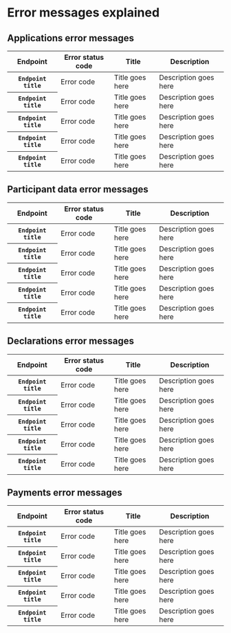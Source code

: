 # Error messages explained 

## Applications error messages

<table class="govuk-table">
  <thead class="govuk-table__head">
    <tr class="govuk-table__row">
      <th scope="col" class="govuk-table__header">Endpoint</th>
      <th scope="col" class="govuk-table__header">Error status code</th>
      <th scope="col" class="govuk-table__header">Title</th>
      <th scope="col" class="govuk-table__header">Description</th>
    </tr>
  </thead>
  <tbody class="govuk-table__body">
    <tr class="govuk-table__row">
      <th scope="row" class="govuk-table__header"><code>Endpoint title</code></th>
      <td class="govuk-table__cell">Error code</td>
      <td class="govuk-table__cell">Title goes here</td>
      <td class="govuk-table__cell">Description goes here</td>
    </tr>
        <tr class="govuk-table__row">
      <th scope="row" class="govuk-table__header"><code>Endpoint title</code></th>
      <td class="govuk-table__cell">Error code</td>
      <td class="govuk-table__cell">Title goes here</td>
      <td class="govuk-table__cell">Description goes here</td>
    </tr>
        <tr class="govuk-table__row">
      <th scope="row" class="govuk-table__header"><code>Endpoint title</code></th>
      <td class="govuk-table__cell">Error code</td>
      <td class="govuk-table__cell">Title goes here</td>
      <td class="govuk-table__cell">Description goes here</td>
    </tr>
        <tr class="govuk-table__row">
      <th scope="row" class="govuk-table__header"><code>Endpoint title</code></th>
      <td class="govuk-table__cell">Error code</td>
      <td class="govuk-table__cell">Title goes here</td>
      <td class="govuk-table__cell">Description goes here</td>
    </tr>
        <tr class="govuk-table__row">
      <th scope="row" class="govuk-table__header"><code>Endpoint title</code></th>
      <td class="govuk-table__cell">Error code</td>
      <td class="govuk-table__cell">Title goes here</td>
      <td class="govuk-table__cell">Description goes here</td>
    </tr>
  </tbody>
</table>

## Participant data error messages

<table class="govuk-table">
  <thead class="govuk-table__head">
    <tr class="govuk-table__row">
      <th scope="col" class="govuk-table__header">Endpoint</th>
      <th scope="col" class="govuk-table__header">Error status code</th>
      <th scope="col" class="govuk-table__header">Title</th>
      <th scope="col" class="govuk-table__header">Description</th>
    </tr>
  </thead>
  <tbody class="govuk-table__body">
    <tr class="govuk-table__row">
      <th scope="row" class="govuk-table__header"><code>Endpoint title</code></th>
      <td class="govuk-table__cell">Error code</td>
      <td class="govuk-table__cell">Title goes here</td>
      <td class="govuk-table__cell">Description goes here</td>
    </tr>
        <tr class="govuk-table__row">
      <th scope="row" class="govuk-table__header"><code>Endpoint title</code></th>
      <td class="govuk-table__cell">Error code</td>
      <td class="govuk-table__cell">Title goes here</td>
      <td class="govuk-table__cell">Description goes here</td>
    </tr>
        <tr class="govuk-table__row">
      <th scope="row" class="govuk-table__header"><code>Endpoint title</code></th>
      <td class="govuk-table__cell">Error code</td>
      <td class="govuk-table__cell">Title goes here</td>
      <td class="govuk-table__cell">Description goes here</td>
    </tr>
        <tr class="govuk-table__row">
      <th scope="row" class="govuk-table__header"><code>Endpoint title</code></th>
      <td class="govuk-table__cell">Error code</td>
      <td class="govuk-table__cell">Title goes here</td>
      <td class="govuk-table__cell">Description goes here</td>
    </tr>
        <tr class="govuk-table__row">
      <th scope="row" class="govuk-table__header"><code>Endpoint title</code></th>
      <td class="govuk-table__cell">Error code</td>
      <td class="govuk-table__cell">Title goes here</td>
      <td class="govuk-table__cell">Description goes here</td>
    </tr>
  </tbody>
</table>

## Declarations error messages

<table class="govuk-table">
  <thead class="govuk-table__head">
    <tr class="govuk-table__row">
      <th scope="col" class="govuk-table__header">Endpoint</th>
      <th scope="col" class="govuk-table__header">Error status code</th>
      <th scope="col" class="govuk-table__header">Title</th>
      <th scope="col" class="govuk-table__header">Description</th>
    </tr>
  </thead>
  <tbody class="govuk-table__body">
    <tr class="govuk-table__row">
      <th scope="row" class="govuk-table__header"><code>Endpoint title</code></th>
      <td class="govuk-table__cell">Error code</td>
      <td class="govuk-table__cell">Title goes here</td>
      <td class="govuk-table__cell">Description goes here</td>
    </tr>
        <tr class="govuk-table__row">
      <th scope="row" class="govuk-table__header"><code>Endpoint title</code></th>
      <td class="govuk-table__cell">Error code</td>
      <td class="govuk-table__cell">Title goes here</td>
      <td class="govuk-table__cell">Description goes here</td>
    </tr>
        <tr class="govuk-table__row">
      <th scope="row" class="govuk-table__header"><code>Endpoint title</code></th>
      <td class="govuk-table__cell">Error code</td>
      <td class="govuk-table__cell">Title goes here</td>
      <td class="govuk-table__cell">Description goes here</td>
    </tr>
        <tr class="govuk-table__row">
      <th scope="row" class="govuk-table__header"><code>Endpoint title</code></th>
      <td class="govuk-table__cell">Error code</td>
      <td class="govuk-table__cell">Title goes here</td>
      <td class="govuk-table__cell">Description goes here</td>
    </tr>
        <tr class="govuk-table__row">
      <th scope="row" class="govuk-table__header"><code>Endpoint title</code></th>
      <td class="govuk-table__cell">Error code</td>
      <td class="govuk-table__cell">Title goes here</td>
      <td class="govuk-table__cell">Description goes here</td>
    </tr>
  </tbody>
</table>

## Payments error messages

<table class="govuk-table">
  <thead class="govuk-table__head">
    <tr class="govuk-table__row">
      <th scope="col" class="govuk-table__header">Endpoint</th>
      <th scope="col" class="govuk-table__header">Error status code</th>
      <th scope="col" class="govuk-table__header">Title</th>
      <th scope="col" class="govuk-table__header">Description</th>
    </tr>
  </thead>
  <tbody class="govuk-table__body">
    <tr class="govuk-table__row">
      <th scope="row" class="govuk-table__header"><code>Endpoint title</code></th>
      <td class="govuk-table__cell">Error code</td>
      <td class="govuk-table__cell">Title goes here</td>
      <td class="govuk-table__cell">Description goes here</td>
    </tr>
        <tr class="govuk-table__row">
      <th scope="row" class="govuk-table__header"><code>Endpoint title</code></th>
      <td class="govuk-table__cell">Error code</td>
      <td class="govuk-table__cell">Title goes here</td>
      <td class="govuk-table__cell">Description goes here</td>
    </tr>
        <tr class="govuk-table__row">
      <th scope="row" class="govuk-table__header"><code>Endpoint title</code></th>
      <td class="govuk-table__cell">Error code</td>
      <td class="govuk-table__cell">Title goes here</td>
      <td class="govuk-table__cell">Description goes here</td>
    </tr>
        <tr class="govuk-table__row">
      <th scope="row" class="govuk-table__header"><code>Endpoint title</code></th>
      <td class="govuk-table__cell">Error code</td>
      <td class="govuk-table__cell">Title goes here</td>
      <td class="govuk-table__cell">Description goes here</td>
    </tr>
        <tr class="govuk-table__row">
      <th scope="row" class="govuk-table__header"><code>Endpoint title</code></th>
      <td class="govuk-table__cell">Error code</td>
      <td class="govuk-table__cell">Title goes here</td>
      <td class="govuk-table__cell">Description goes here</td>
    </tr>
  </tbody>
</table>